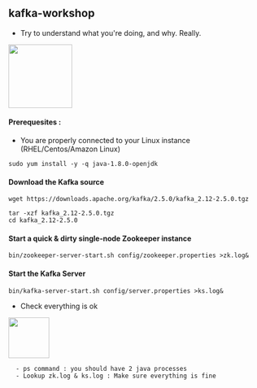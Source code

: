 ## kafka-workshop

- Try to understand what you're doing, and why. Really.

<img src="https://media.makeameme.org/created/one-does-not-5b913b.jpg" width="125"></img>

#### Prerequesites : 

- You are properly connected to your Linux instance (RHEL/Centos/Amazon Linux)

```
sudo yum install -y -q java-1.8.0-openjdk
```

#### Download the Kafka source

```
wget https://downloads.apache.org/kafka/2.5.0/kafka_2.12-2.5.0.tgz

tar -xzf kafka_2.12-2.5.0.tgz
cd kafka_2.12-2.5.0
```

#### Start a quick & dirty single-node Zookeeper instance
```
bin/zookeeper-server-start.sh config/zookeeper.properties >zk.log&
```

#### Start the Kafka Server
```
bin/kafka-server-start.sh config/server.properties >ks.log&
```

- Check everything is ok

<img src="https://blog.iron.io/wp-content/uploads/2014/04/stay-paranoid-and-trust-no-one.png" width="80"></img>
```
  - ps command : you should have 2 java processes
  - Lookup zk.log & ks.log : Make sure everything is fine
```



